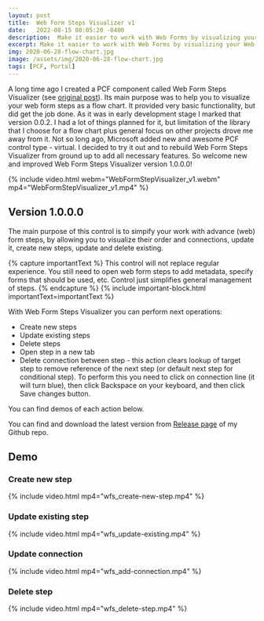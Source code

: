 ```yaml
---
layout: post
title:  Web Form Steps Visualizer v1
date:   2022-08-15 00:05:20 -0400
description:  Make it easier to work with Web Forms by visualizing your Web Form Steps as a flow chart with my Web Form Steps Visualizer PCF Component.
excerpt: Make it easier to work with Web Forms by visualizing your Web Form Steps as a flow chart with my Web Form Steps Visualizer PCF Component.
img: 2020-06-28-flow-chart.jpg
image: /assets/img/2020-06-28-flow-chart.jpg
tags: [PCF, Portal]
---
```


A long time ago I created a PCF component called Web Form Steps Visualizer (see [original post](https://www.dancingwithcrm.com/web-form-steps-visualizer/)). Its main purpose was to help you to visualize your web form steps as a flow chart. It provided very basic functionality, but did get the job done. As it was in early development stage I marked that version 0.0.2. I had a lot of things planned for it, but limitation of the library that I choose for a flow chart plus general focus on other projects drove me away from it. Not so long ago, Microsoft added new and awesome PCF control type - virtual. I decided to try it out and to rebuild Web Form Steps Visualizer from ground up to add all necessary features. So welcome new and improved Web Form Steps Visualizer version 1.0.0.0!

{% include video.html webm="WebFormStepVisualizer_v1.webm" mp4="WebFormStepVisualizer_v1.mp4" %}

## Version 1.0.0.0

The main purpose of this control is to simpify your work with advance (web) form steps, by allowing you to visualize their order and connections, update it, create new steps, update and delete existing.

{% capture importantText %}
This control will not replace regular experience. You still need to open web form steps to add metadata, specify forms that should be used, etc. Control just simplifies general management of steps.
{% endcapture %}
{% include important-block.html importantText=importantText %}

With Web Form Steps Visualizer you can perform next operations:

- Create new steps
- Update existing steps
- Delete steps
- Open step in a new tab
- Delete connection between step - this action clears lookup of target step to remove reference of the next step (or default next step for conditional step). To perform this you need to click on connection line (it will turn blue), then click Backspace on your keyboard, and then click Save changes button.

You can find demos of each action below.

You can find and download the latest version from [Release page](https://github.com/OOlashyn/PCF-WebFormStepVisualizer/releases) of my Github repo.

## Demo

### Create new step

{% include video.html mp4="wfs_create-new-step.mp4" %}

### Update existing step

{% include video.html mp4="wfs_update-existing.mp4" %}

### Update connection

{% include video.html mp4="wfs_add-connection.mp4" %}

### Delete step

{% include video.html mp4="wfs_delete-step.mp4" %}
